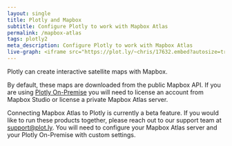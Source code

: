 ```yaml
---
layout: single
title: Plotly and Mapbox
subtitle: Configure Plotly to work with Mapbox Atlas
permalink: /mapbox-atlas
tags: plotly2
meta_description: Configure Plotly to work with Mapbox Atlas
live-graph: <iframe src="https://plot.ly/~chris/17632.embed?autosize=true width="100%" height=600></iframe>
---
```



Plotly can create interactive satellite maps with Mapbox. 

By default, these maps are downloaded from the public Mapbox API. If you are using [Plotly On-Premise](https://plot.ly/product/enterprise/) you will need to license an account from Mapbox Studio or license a private Mapbox Atlas server.

Connecting Mapbox Atlas to Plotly is currently a beta feature. If you would like to run these products together, please reach out to our support team at <support@plot.ly>. You will need to configure your Mapbox Atlas server and your Plotly On-Premise with custom settings.
